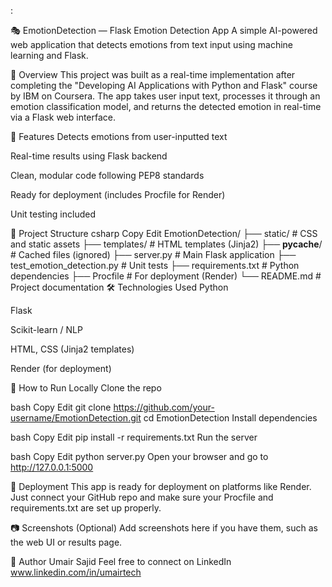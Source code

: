 :

🎭 EmotionDetection — Flask Emotion Detection App
A simple AI-powered web application that detects emotions from text input using machine learning and Flask.

🚀 Overview
This project was built as a real-time implementation after completing the "Developing AI Applications with Python and Flask" course by IBM on Coursera. The app takes user input text, processes it through an emotion classification model, and returns the detected emotion in real-time via a Flask web interface.

🧠 Features
Detects emotions from user-inputted text

Real-time results using Flask backend

Clean, modular code following PEP8 standards

Ready for deployment (includes Procfile for Render)

Unit testing included

📁 Project Structure
csharp
Copy
Edit
EmotionDetection/
├── static/                   # CSS and static assets
├── templates/                # HTML templates (Jinja2)
├── __pycache__/              # Cached files (ignored)
├── server.py                 # Main Flask application
├── test_emotion_detection.py # Unit tests
├── requirements.txt          # Python dependencies
├── Procfile                  # For deployment (Render)
└── README.md                 # Project documentation
🛠️ Technologies Used
Python

Flask

Scikit-learn / NLP

HTML, CSS (Jinja2 templates)

Render (for deployment)

🧪 How to Run Locally
Clone the repo

bash
Copy
Edit
git clone https://github.com/your-username/EmotionDetection.git
cd EmotionDetection
Install dependencies

bash
Copy
Edit
pip install -r requirements.txt
Run the server

bash
Copy
Edit
python server.py
Open your browser and go to http://127.0.0.1:5000

🚀 Deployment
This app is ready for deployment on platforms like Render. Just connect your GitHub repo and make sure your Procfile and requirements.txt are set up properly.

📷 Screenshots (Optional)
Add screenshots here if you have them, such as the web UI or results page.

👤 Author
Umair Sajid
Feel free to connect on LinkedIn
www.linkedin.com/in/umairtech


